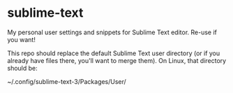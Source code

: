 sublime-text
============

My personal user settings and snippets for Sublime Text editor. Re-use if you want!

This repo should replace the default Sublime Text user directory (or if you already
have files there, you'll want to merge them). On Linux, that directory should be:

~/.config/sublime-text-3/Packages/User/
